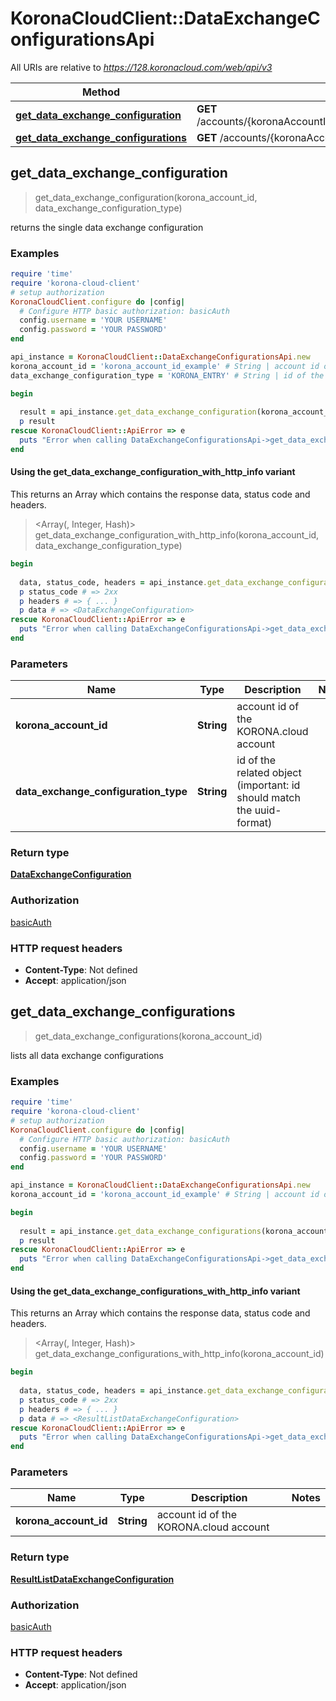 # KoronaCloudClient::DataExchangeConfigurationsApi

All URIs are relative to *https://128.koronacloud.com/web/api/v3*

| Method | HTTP request | Description |
| ------ | ------------ | ----------- |
| [**get_data_exchange_configuration**](DataExchangeConfigurationsApi.md#get_data_exchange_configuration) | **GET** /accounts/{koronaAccountId}/dataExchangeConfigurations/{dataExchangeConfigurationType} |  |
| [**get_data_exchange_configurations**](DataExchangeConfigurationsApi.md#get_data_exchange_configurations) | **GET** /accounts/{koronaAccountId}/dataExchangeConfigurations |  |


## get_data_exchange_configuration

> <DataExchangeConfiguration> get_data_exchange_configuration(korona_account_id, data_exchange_configuration_type)



returns the single data exchange configuration

### Examples

```ruby
require 'time'
require 'korona-cloud-client'
# setup authorization
KoronaCloudClient.configure do |config|
  # Configure HTTP basic authorization: basicAuth
  config.username = 'YOUR USERNAME'
  config.password = 'YOUR PASSWORD'
end

api_instance = KoronaCloudClient::DataExchangeConfigurationsApi.new
korona_account_id = 'korona_account_id_example' # String | account id of the KORONA.cloud account
data_exchange_configuration_type = 'KORONA_ENTRY' # String | id of the related object (important: id should match the uuid-format)

begin
  
  result = api_instance.get_data_exchange_configuration(korona_account_id, data_exchange_configuration_type)
  p result
rescue KoronaCloudClient::ApiError => e
  puts "Error when calling DataExchangeConfigurationsApi->get_data_exchange_configuration: #{e}"
end
```

#### Using the get_data_exchange_configuration_with_http_info variant

This returns an Array which contains the response data, status code and headers.

> <Array(<DataExchangeConfiguration>, Integer, Hash)> get_data_exchange_configuration_with_http_info(korona_account_id, data_exchange_configuration_type)

```ruby
begin
  
  data, status_code, headers = api_instance.get_data_exchange_configuration_with_http_info(korona_account_id, data_exchange_configuration_type)
  p status_code # => 2xx
  p headers # => { ... }
  p data # => <DataExchangeConfiguration>
rescue KoronaCloudClient::ApiError => e
  puts "Error when calling DataExchangeConfigurationsApi->get_data_exchange_configuration_with_http_info: #{e}"
end
```

### Parameters

| Name | Type | Description | Notes |
| ---- | ---- | ----------- | ----- |
| **korona_account_id** | **String** | account id of the KORONA.cloud account |  |
| **data_exchange_configuration_type** | **String** | id of the related object (important: id should match the uuid-format) |  |

### Return type

[**DataExchangeConfiguration**](DataExchangeConfiguration.md)

### Authorization

[basicAuth](../README.md#basicAuth)

### HTTP request headers

- **Content-Type**: Not defined
- **Accept**: application/json


## get_data_exchange_configurations

> <ResultListDataExchangeConfiguration> get_data_exchange_configurations(korona_account_id)



lists all data exchange configurations

### Examples

```ruby
require 'time'
require 'korona-cloud-client'
# setup authorization
KoronaCloudClient.configure do |config|
  # Configure HTTP basic authorization: basicAuth
  config.username = 'YOUR USERNAME'
  config.password = 'YOUR PASSWORD'
end

api_instance = KoronaCloudClient::DataExchangeConfigurationsApi.new
korona_account_id = 'korona_account_id_example' # String | account id of the KORONA.cloud account

begin
  
  result = api_instance.get_data_exchange_configurations(korona_account_id)
  p result
rescue KoronaCloudClient::ApiError => e
  puts "Error when calling DataExchangeConfigurationsApi->get_data_exchange_configurations: #{e}"
end
```

#### Using the get_data_exchange_configurations_with_http_info variant

This returns an Array which contains the response data, status code and headers.

> <Array(<ResultListDataExchangeConfiguration>, Integer, Hash)> get_data_exchange_configurations_with_http_info(korona_account_id)

```ruby
begin
  
  data, status_code, headers = api_instance.get_data_exchange_configurations_with_http_info(korona_account_id)
  p status_code # => 2xx
  p headers # => { ... }
  p data # => <ResultListDataExchangeConfiguration>
rescue KoronaCloudClient::ApiError => e
  puts "Error when calling DataExchangeConfigurationsApi->get_data_exchange_configurations_with_http_info: #{e}"
end
```

### Parameters

| Name | Type | Description | Notes |
| ---- | ---- | ----------- | ----- |
| **korona_account_id** | **String** | account id of the KORONA.cloud account |  |

### Return type

[**ResultListDataExchangeConfiguration**](ResultListDataExchangeConfiguration.md)

### Authorization

[basicAuth](../README.md#basicAuth)

### HTTP request headers

- **Content-Type**: Not defined
- **Accept**: application/json

